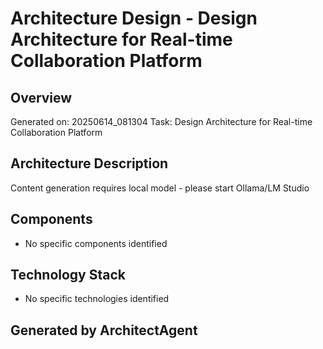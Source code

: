 # Architecture Design - Design Architecture for Real-time Collaboration Platform

## Overview
Generated on: 20250614_081304
Task: Design Architecture for Real-time Collaboration Platform

## Architecture Description
Content generation requires local model - please start Ollama/LM Studio

## Components
- No specific components identified

## Technology Stack
- No specific technologies identified

## Generated by ArchitectAgent
